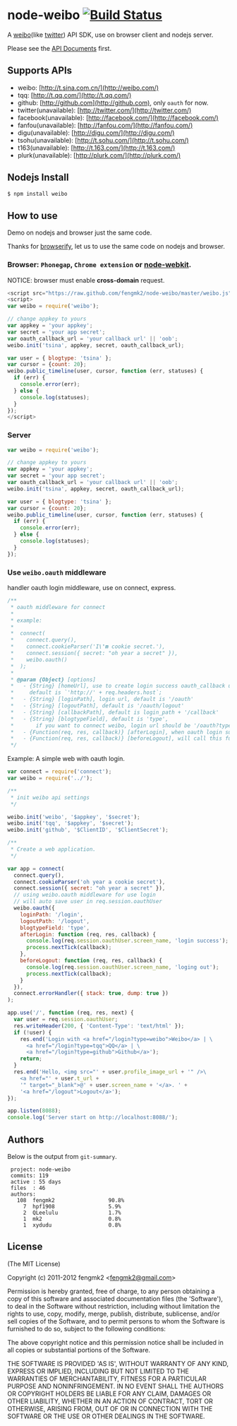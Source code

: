 # node-weibo [![Build Status](https://secure.travis-ci.org/fengmk2/node-weibo.png)](http://travis-ci.org/fengmk2/node-weibo)

A [weibo](http://weibo.com)(like [twitter](http://twitter.com)) API SDK, use on browser client and nodejs server.

Please see the [API Documents](https://github.com/fengmk2/node-weibo/blob/master/api.md) first.

## Supports APIs

 * weibo: [http://t.sina.com.cn/](http://weibo.com/)
 * tqq: [http://t.qq.com/](http://t.qq.com/)
 * github: [http://github.com](http://github.com), only `oauth` for now.
 * twitter(unavailable): [http://twitter.com/](http://twitter.com/)
 * facebook(unavailable): [http://facebook.com/](http://facebook.com/)
 * fanfou(unavailable): [http://fanfou.com/](http://fanfou.com/)
 * digu(unavailable): [http://digu.com/](http://digu.com/)
 * tsohu(unavailable): [http://t.sohu.com/](http://t.sohu.com/)
 * t163(unavailable): [http://t.163.com/](http://t.163.com/)
 * plurk(unavailable): [http://plurk.com/](http://plurk.com/)

## Nodejs Install

```bash
$ npm install weibo
```

## How to use

Demo on nodejs and browser just the same code.

Thanks for [browserify](https://github.com/substack/node-browserify),
let us to use the same code on nodejs and browser.

### Browser: `Phonegap`, `Chrome extension` or [node-webkit](https://github.com/rogerwang/node-webkit).

NOTICE: browser must enable **cross-domain** request.

```js
<script src="https://raw.github.com/fengmk2/node-weibo/master/weibo.js"></script>
<script>
var weibo = require('weibo');

// change appkey to yours
var appkey = 'your appkey';
var secret = 'your app secret';
var oauth_callback_url = 'your callback url' || 'oob';
weibo.init('tsina', appkey, secret, oauth_callback_url);

var user = { blogtype: 'tsina' };
var cursor = {count: 20};
weibo.public_timeline(user, cursor, function (err, statuses) {
  if (err) {
    console.error(err);
  } else {
    console.log(statuses);
  }
});
</script>
```

### Server

```js
var weibo = require('weibo');

// change appkey to yours
var appkey = 'your appkey';
var secret = 'your app secret';
var oauth_callback_url = 'your callback url' || 'oob';
weibo.init('tsina', appkey, secret, oauth_callback_url);

var user = { blogtype: 'tsina' };
var cursor = {count: 20};
weibo.public_timeline(user, cursor, function (err, statuses) {
  if (err) {
    console.error(err);
  } else {
    console.log(statuses);
  }
});
```
    
### Use `weibo.oauth` middleware

handler oauth login middleware, use on connect, express.

```js
/**
 * oauth middleware for connect
 *
 * example:
 *
 *  connect(
 *    connect.query(),
 *    connect.cookieParser('I\'m cookie secret.'),
 *    connect.session({ secret: "oh year a secret" }),
 *    weibo.oauth()
 *  );
 *
 * @param {Object} [options]
 *   - {String} [homeUrl], use to create login success oauth_callback url with referer header, 
 *     default is `'http://' + req.headers.host`;
 *   - {String} [loginPath], login url, default is '/oauth'
 *   - {String} [logoutPath], default is '/oauth/logout'
 *   - {String} [callbackPath], default is login_path + '/callback'
 *   - {String} [blogtypeField], default is 'type', 
 *       if you want to connect weibo, login url should be '/oauth?type=weibo'
 *   - {Function(req, res, callback)} [afterLogin], when oauth login success, will call this function.
 *   - {Function(req, res, callback)} [beforeLogout], will call this function before user logout.
 */
```
    
Example: A simple web with oauth login.

```js
var connect = require('connect');
var weibo = require('../');

/**
 * init weibo api settings
 */ 

weibo.init('weibo', '$appkey', '$secret');
weibo.init('tqq', '$appkey', '$secret');
weibo.init('github', '$ClientID', '$ClientSecret');

/**
 * Create a web application.
 */

var app = connect(
  connect.query(),
  connect.cookieParser('oh year a cookie secret'),
  connect.session({ secret: "oh year a secret" }),
  // using weibo.oauth middleware for use login
  // will auto save user in req.session.oauthUser
  weibo.oauth({
    loginPath: '/login',
    logoutPath: '/logout',
    blogtypeField: 'type',
    afterLogin: function (req, res, callback) {
      console.log(req.session.oauthUser.screen_name, 'login success');
      process.nextTick(callback);
    },
    beforeLogout: function (req, res, callback) {
      console.log(req.session.oauthUser.screen_name, 'loging out');
      process.nextTick(callback);
    }
  }),
  connect.errorHandler({ stack: true, dump: true })
);

app.use('/', function (req, res, next) {
  var user = req.session.oauthUser;
  res.writeHeader(200, { 'Content-Type': 'text/html' });
  if (!user) {
    res.end('Login with <a href="/login?type=weibo">Weibo</a> | \
      <a href="/login?type=tqq">QQ</a> | \
      <a href="/login?type=github">Github</a>');
    return;
  }
  res.end('Hello, <img src="' + user.profile_image_url + '" />\
    <a href="' + user.t_url + 
    '" target="_blank">@' + user.screen_name + '</a>. ' + 
    '<a href="/logout">Logout</a>');
});

app.listen(8088);
console.log('Server start on http://localhost:8088/');
```

## Authors

Below is the output from `git-summary`.

```
 project: node-weibo
 commits: 119
 active : 55 days
 files  : 46
 authors: 
   108  fengmk2                 90.8%
     7  hpf1908                 5.9%
     2  QLeelulu                1.7%
     1  mk2                     0.8%
     1  xydudu                  0.8%
```

## License 

(The MIT License)

Copyright (c) 2011-2012 fengmk2 &lt;fengmk2@gmail.com&gt;

Permission is hereby granted, free of charge, to any person obtaining
a copy of this software and associated documentation files (the
'Software'), to deal in the Software without restriction, including
without limitation the rights to use, copy, modify, merge, publish,
distribute, sublicense, and/or sell copies of the Software, and to
permit persons to whom the Software is furnished to do so, subject to
the following conditions:

The above copyright notice and this permission notice shall be
included in all copies or substantial portions of the Software.

THE SOFTWARE IS PROVIDED 'AS IS', WITHOUT WARRANTY OF ANY KIND,
EXPRESS OR IMPLIED, INCLUDING BUT NOT LIMITED TO THE WARRANTIES OF
MERCHANTABILITY, FITNESS FOR A PARTICULAR PURPOSE AND NONINFRINGEMENT.
IN NO EVENT SHALL THE AUTHORS OR COPYRIGHT HOLDERS BE LIABLE FOR ANY
CLAIM, DAMAGES OR OTHER LIABILITY, WHETHER IN AN ACTION OF CONTRACT,
TORT OR OTHERWISE, ARISING FROM, OUT OF OR IN CONNECTION WITH THE
SOFTWARE OR THE USE OR OTHER DEALINGS IN THE SOFTWARE.
